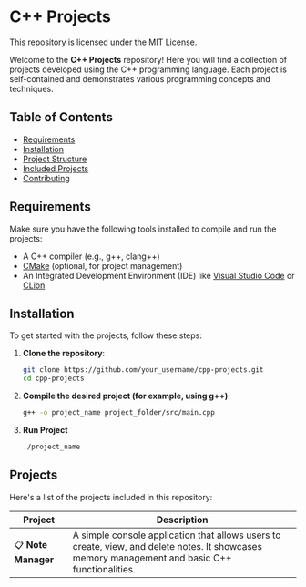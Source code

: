 # C++ Projects

This repository is licensed under the MIT License.

Welcome to the **C++ Projects** repository! Here you will find a collection of projects developed using the C++ programming language. Each project is self-contained and demonstrates various programming concepts and techniques.

## Table of Contents

- [Requirements](#requirements)
- [Installation](#installation)
- [Project Structure](#project-structure)
- [Included Projects](#included-projects)
- [Contributing](#contributing)

## Requirements

Make sure you have the following tools installed to compile and run the projects:

- A C++ compiler (e.g., g++, clang++)
- [CMake](https://cmake.org/) (optional, for project management)
- An Integrated Development Environment (IDE) like [Visual Studio Code](https://code.visualstudio.com/) or [CLion](https://www.jetbrains.com/clion/)

## Installation

To get started with the projects, follow these steps:

1. **Clone the repository**:
   ```bash
   git clone https://github.com/your_username/cpp-projects.git
   cd cpp-projects
   ```
2. **Compile the desired project (for example, using g++)**:
   ```bash
   g++ -o project_name project_folder/src/main.cpp
   ```
3. **Run Project**
   ```bash
   ./project_name
   ```

## Projects

Here's a list of the projects included in this repository:

| Project             | Description                                                                                                                                     |
| ------------------- | ----------------------------------------------------------------------------------------------------------------------------------------------- |
| 📋 **Note Manager** | A simple console application that allows users to create, view, and delete notes. It showcases memory management and basic C++ functionalities. |
